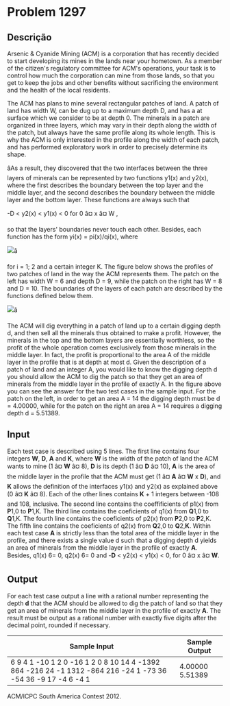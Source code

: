 # Problem 1297

Descrição
----------

Arsenic & Cyanide Mining (ACM) is a corporation that has recently decided to start developing its mines in the lands near your hometown. As a member of the citizen's regulatory committee for ACM's operations, your task is to control how much the corporation can mine from those lands, so that you get to keep the jobs and other benefits without sacrificing the environment and the health of the local residents.

The ACM has plans to mine several rectangular patches of land. A patch of land has width W, can be dug up to a maximum depth D, and has a at surface which we consider to be at depth 0. The minerals in a patch are organized in three layers, which may vary in their depth along the width of the patch, but always have the same profile along its whole length. This is why the ACM is only interested in the profile along the width of each patch, and has performed exploratory work in order to precisely determine its shape.

âAs a result, they discovered that the two interfaces between the three layers of minerals can be represented by two functions y1(x) and y2(x), where the first describes the boundary between the top layer and the middle layer, and the second describes the boundary between the middle layer and the bottom layer. These functions are always such that

  

-D < y2(x) < y1(x) < 0 for 0 â¤ x â¤ W ,

  

so that the layers' boundaries never touch each other. Besides, each function has the form yi(x) = pi(x)/qi(x), where

![](https://resources.beecrowd.com/gallery/images/problems/UOJ_1297_a_en.png)â

  

for i = 1; 2 and a certain integer K. The figure below shows the profiles of two patches of land in the way the ACM represents them. The patch on the left has width W = 6 and depth D = 9, while the patch on the right has W = 8 and D = 10. The boundaries of the layers of each patch are described by the functions defined below them.

  

![](https://resources.beecrowd.com/gallery/images/problems/UOJ_1297_b_en.png)â

  

The ACM will dig everything in a patch of land up to a certain digging depth d, and then sell all the minerals thus obtained to make a profit. However, the minerals in the top and the bottom layers are essentially worthless, so the profit of the whole operation comes exclusively from those minerals in the middle layer. In fact, the profit is proportional to the area A of the middle layer in the profile that is at depth at most d. Given the description of a patch of land and an integer A, you would like to know the digging depth d you should allow the ACM to dig the patch so that they get an area of minerals from the middle layer in the profile of exactly A. In the figure above you can see the answer for the two test cases in the sample input. For the patch on the left, in order to get an area A = 14 the digging depth must be d = 4.00000, while for the patch on the right an area A = 14 requires a digging depth d = 5.51389.

Input
-----

Each test case is described using 5 lines. The first line contains four integers **W**, **D**, **A** and **K**, where **W** is the width of the patch of land the ACM wants to mine (1 â¤ **W** â¤ 8), **D** is its depth (1 â¤ **D** â¤ 10), **A** is the area of the middle layer in the profile that the ACM must get (1 â¤ **A** â¤ **W** x **D**), and **K** allows the definition of the interfaces y1(x) and y2(x) as explained above (0 â¤ **K** â¤ 8). Each of the other lines contains **K** + 1 integers between -108 and 108, inclusive. The second line contains the coeffificients of p1(x) from **P**1,0 to **P**1,K. The third line contains the coeficients of q1(x) from **Q**1,0 to **Q**1,K. The fourth line contains the coeficients of p2(x) from **P**2,0 to **P**2,K. The fifth line contains the coeficients of q2(x) from **Q**2,0 to **Q**2,**K**. Within each test case **A** is strictly less than the total area of the middle layer in the profile, and there exists a single value d such that a digging depth d yields an area of minerals from the middle layer in the profile of exactly **A**. Besides, q1(x) 6= 0, q2(x) 6= 0 and -**D** < y2(x) < y1(x) < 0, for 0 â¤ x â¤ **W**.

Output
------

For each test case output a line with a rational number representing the depth **d** that the ACM should be allowed to dig the patch of land so that they get an area of minerals from the middle layer in the profile of exactly **A**. The result must be output as a rational number with exactly five digits after the decimal point, rounded if necessary.


| Sample Input | Sample Output |
| --- | --- |
| 6 9 4 1 -10 1 2 0 -16 1 2 0 8 10 14 4 -1392 864 -216 24 -1 1312 -864 216 -24 1 -73 36 -54 36 -9 17 -4 6 -4 1 | 4.00000 5.51389 |

ACM/ICPC South America Contest 2012.

